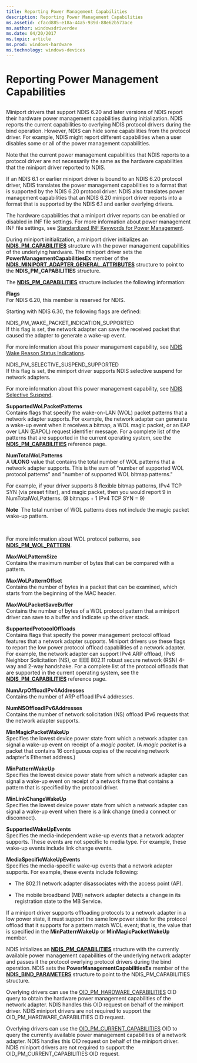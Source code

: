 ```yaml
---
title: Reporting Power Management Capabilities
description: Reporting Power Management Capabilities
ms.assetid: cfacd885-e18a-44a5-939d-88e62b573ace
ms.author: windowsdriverdev
ms.date: 04/20/2017
ms.topic: article
ms.prod: windows-hardware
ms.technology: windows-devices
---
```


# Reporting Power Management Capabilities


## <a href="" id="ddk--nr"></a>


Miniport drivers that support NDIS 6.20 and later versions of NDIS report their hardware power management capabilities during initialization. NDIS reports the current capabilities to overlying NDIS protocol drivers during the bind operation. However, NDIS can hide some capabilities from the protocol driver. For example, NDIS might report different capabilities when a user disables some or all of the power management capabilities.

Note that the current power management capabilities that NDIS reports to a protocol driver are not necessarily the same as the hardware capabilities that the miniport driver reported to NDIS.

If an NDIS 6.1 or earlier miniport driver is bound to an NDIS 6.20 protocol driver, NDIS translates the power management capabilities to a format that is supported by the NDIS 6.20 protocol driver. NDIS also translates power management capabilities that an NDIS 6.20 miniport driver reports into a format that is supported by the NDIS 6.1 and earlier overlying drivers.

The hardware capabilities that a miniport driver reports can be enabled or disabled in INF file settings. For more information about power management INF file settings, see [Standardized INF Keywords for Power Management](standardized-inf-keywords-for-power-management.md).

During miniport initialization, a miniport driver initializes an [**NDIS\_PM\_CAPABILITIES**](https://msdn.microsoft.com/library/windows/hardware/ff566748) structure with the power management capabilities of the underlying hardware. The miniport driver sets the **PowerManagementCapabilitiesEx** member of the [**NDIS\_MINIPORT\_ADAPTER\_GENERAL\_ATTRIBUTES**](https://msdn.microsoft.com/library/windows/hardware/ff565923) structure to point to the **NDIS\_PM\_CAPABILITIES** structure.

The [**NDIS\_PM\_CAPABILITIES**](https://msdn.microsoft.com/library/windows/hardware/ff566748) structure includes the following information:

**Flags**  
For NDIS 6.20, this member is reserved for NDIS.

Starting with NDIS 6.30, the following flags are defined:

<a href="" id="ndis-pm-wake-packet-indication-supported"></a>NDIS\_PM\_WAKE\_PACKET\_INDICATION\_SUPPORTED  
If this flag is set, the network adapter can save the received packet that caused the adapter to generate a wake-up event.

For more information about this power management capability, see [NDIS Wake Reason Status Indications](ndis-wake-reason-status-indications.md).

<a href="" id="ndis-pm-selective-suspend-supported"></a>NDIS\_PM\_SELECTIVE\_SUSPEND\_SUPPORTED  
If this flag is set, the miniport driver supports NDIS selective suspend for network adapters.

For more information about this power management capability, see [NDIS Selective Suspend](ndis-selective-suspend.md).

<a href="" id="supportedwolpacketpatterns"></a>**SupportedWoLPacketPatterns**  
Contains flags that specify the wake-on-LAN (WOL) packet patterns that a network adapter supports. For example, the network adapter can generate a wake-up event when it receives a bitmap, a WOL magic packet, or an EAP over LAN (EAPOL) request identifier message. For a complete list of the patterns that are supported in the current operating system, see the [**NDIS\_PM\_CAPABILITIES**](https://msdn.microsoft.com/library/windows/hardware/ff566748) reference page.

<a href="" id="numtotalwolpatterns"></a>**NumTotalWoLPatterns**  
A **ULONG** value that contains the total number of WOL patterns that a network adapter supports. This is the sum of "number of supported WOL protocol patterns" and "number of supported WOL bitmap patterns."

For example, if your driver supports 8 flexible bitmap patterns, IPv4 TCP SYN (via preset filter), and magic packet, then you would report 9 in NumTotalWoLPatterns. (8 bitmaps + 1 IPv4 TCP SYN = 9)

**Note**  The total number of WOL patterns does not include the magic packet wake-up pattern.

 

For more information about WOL protocol patterns, see [**NDIS\_PM\_WOL\_PATTERN**](https://msdn.microsoft.com/library/windows/hardware/ff566768).

<a href="" id="maxwolpatternsize"></a>**MaxWoLPatternSize**  
Contains the maximum number of bytes that can be compared with a pattern.

<a href="" id="maxwolpatternoffset"></a>**MaxWoLPatternOffset**  
Contains the number of bytes in a packet that can be examined, which starts from the beginning of the MAC header.

<a href="" id="maxwolpacketsavebuffer"></a>**MaxWoLPacketSaveBuffer**  
Contains the number of bytes of a WOL protocol pattern that a miniport driver can save to a buffer and indicate up the driver stack.

<a href="" id="supportedprotocoloffloads"></a>**SupportedProtocolOffloads**  
Contains flags that specify the power management protocol offload features that a network adapter supports. Miniport drivers use these flags to report the low power protocol offload capabilities of a network adapter. For example, the network adapter can support IPv4 ARP offload, IPv6 Neighbor Solicitation (NS), or IEEE 802.11 robust secure network (RSN) 4-way and 2-way handshake. For a complete list of the protocol offloads that are supported in the current operating system, see the [**NDIS\_PM\_CAPABILITIES**](https://msdn.microsoft.com/library/windows/hardware/ff566748) reference page.

<a href="" id="numarpoffloadipv4addresses"></a>**NumArpOffloadIPv4Addresses**  
Contains the number of ARP offload IPv4 addresses.

<a href="" id="numnsoffloadipv6addresses"></a>**NumNSOffloadIPv6Addresses**  
Contains the number of network solicitation (NS) offload IPv6 requests that the network adapter supports.

<a href="" id="minmagicpacketwakeup"></a>**MinMagicPacketWakeUp**  
Specifies the lowest device power state from which a network adapter can signal a wake-up event on receipt of a *magic packet*. (A *magic packet* is a packet that contains 16 contiguous copies of the receiving network adapter's Ethernet address.)

<a href="" id="minpatternwakeup"></a>**MinPatternWakeUp**  
Specifies the lowest device power state from which a network adapter can signal a wake-up event on receipt of a network frame that contains a pattern that is specified by the protocol driver.

<a href="" id="minlinkchangewakeup"></a>**MinLinkChangeWakeUp**  
Specifies the lowest device power state from which a network adapter can signal a wake-up event when there is a link change (media connect or disconnect).

<a href="" id="supportedwakeupevents"></a>**SupportedWakeUpEvents**  
Specifies the media-independent wake-up events that a network adapter supports. These events are not specific to media type. For example, these wake-up events include link change events.

<a href="" id="mediaspecificwakeupevents"></a>**MediaSpecificWakeUpEvents**  
Specifies the media-specific wake-up events that a network adapter supports. For example, these events include following:

-   The 802.11 network adapter disassociates with the access point (AP).

-   The mobile broadband (MB) network adapter detects a change in its registration state to the MB Service.

If a miniport driver supports offloading protocols to a network adapter in a low power state, it must support the same low power state for the protocol offload that it supports for a pattern match WOL event; that is, the value that is specified in the **MinPatternWakeUp** or **MinMagicPacketWakeUp** member.

NDIS initializes an [**NDIS\_PM\_CAPABILITIES**](https://msdn.microsoft.com/library/windows/hardware/ff566748) structure with the currently available power management capabilities of the underlying network adapter and passes it the protocol overlying protocol drivers during the bind operation. NDIS sets the **PowerManagementCapabilitiesEx** member of the [**NDIS\_BIND\_PARAMETERS**](https://msdn.microsoft.com/library/windows/hardware/ff564832) structure to point to the NDIS\_PM\_CAPABILITIES structure.

Overlying drivers can use the [OID\_PM\_HARDWARE\_CAPABILITIES](https://msdn.microsoft.com/library/windows/hardware/ff569767) OID query to obtain the hardware power management capabilities of the network adapter. NDIS handles this OID request on behalf of the miniport driver. NDIS miniport drivers are not required to support the OID\_PM\_HARDWARE\_CAPABILITIES OID request.

Overlying drivers can use the [OID\_PM\_CURRENT\_CAPABILITIES](https://msdn.microsoft.com/library/windows/hardware/ff569765) OID to query the currently available power management capabilities of a network adapter. NDIS handles this OID request on behalf of the miniport driver. NDIS miniport drivers are not required to support the OID\_PM\_CURRENT\_CAPABILITIES OID request.

 

 





